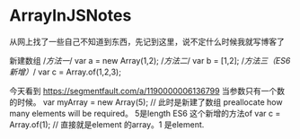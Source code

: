 # ArrayInJSNotes
从网上找了一些自己不知道到东西，先记到这里，说不定什么时候我就写博客了


新建数组
/*方法一*/
var a = new Array(1,2);
/*方法二*/
var b = [1,2];
/*方法三（ES6新增）*/
var c = Array.of(1,2,3);

今天看到
https://segmentfault.com/a/1190000006136799
当参数只有一个数的时候。
var myArray = new Array(5); // 此时是新建了数组 preallocate how many elements will be required。 5是length
ES6 这个新增的方法of
var c = Array.of(1);   // 直接就是element 的array。1 是element.

